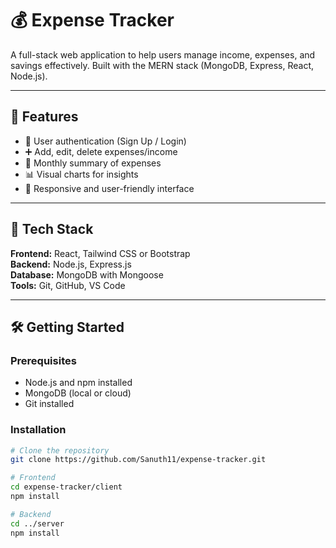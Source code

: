 # 💰 Expense Tracker

A full-stack web application to help users manage income, expenses, and savings effectively. Built with the MERN stack (MongoDB, Express, React, Node.js).

---

## 🚀 Features

- 🔐 User authentication (Sign Up / Login)
- ➕ Add, edit, delete expenses/income
- 📅 Monthly summary of expenses
- 📊 Visual charts for insights
- 🎨 Responsive and user-friendly interface

---

## 🧰 Tech Stack

**Frontend:** React, Tailwind CSS or Bootstrap  
**Backend:** Node.js, Express.js  
**Database:** MongoDB with Mongoose  
**Tools:** Git, GitHub, VS Code

---



## 🛠️ Getting Started

### Prerequisites
- Node.js and npm installed
- MongoDB (local or cloud)
- Git installed


### Installation

```bash
# Clone the repository
git clone https://github.com/Sanuth11/expense-tracker.git

# Frontend
cd expense-tracker/client
npm install

# Backend
cd ../server
npm install
